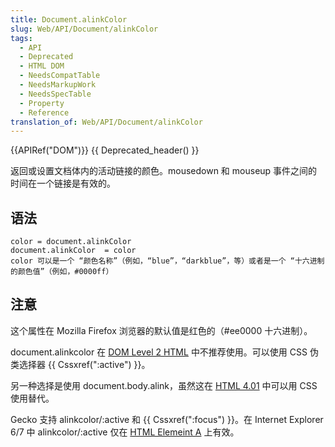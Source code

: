 ```yaml
---
title: Document.alinkColor
slug: Web/API/Document/alinkColor
tags:
  - API
  - Deprecated
  - HTML DOM
  - NeedsCompatTable
  - NeedsMarkupWork
  - NeedsSpecTable
  - Property
  - Reference
translation_of: Web/API/Document/alinkColor
---
```

{{APIRef("DOM")}} {{ Deprecated_header() }}

返回或设置文档体内的活动链接的颜色。mousedown 和 mouseup 事件之间的时间在一个链接是有效的。

## 语法

```plain
color = document.alinkColor
document.alinkColor  = color
color 可以是一个 “颜色名称”（例如，“blue”，“darkblue”，等）或者是一个 “十六进制的颜色值”（例如，#0000ff）
```

## 注意

这个属性在 Mozilla Firefox 浏览器的默认值是红色的（#ee0000 十六进制）。

document.alinkcolor 在 [DOM Level 2 HTML](<DOM Level 2 HTML>) 中不推荐使用。可以使用 CSS 伪类选择器 {{ Cssxref(":active") }}。

另一种选择是使用 document.body.alink，虽然这在 [HTML 4.01](http://www.w3.org/TR/html401/struct/global.html#adef-alink) 中可以用 CSS 使用替代。

Gecko 支持 alinkcolor/:active 和 {{ Cssxref(":focus") }}。在 Internet Explorer 6/7 中 alinkcolor/:active 仅在 [HTML Elemeint A](/en-US/docs/Web/API/Document/en/HTML/Element/a) 上有效。
